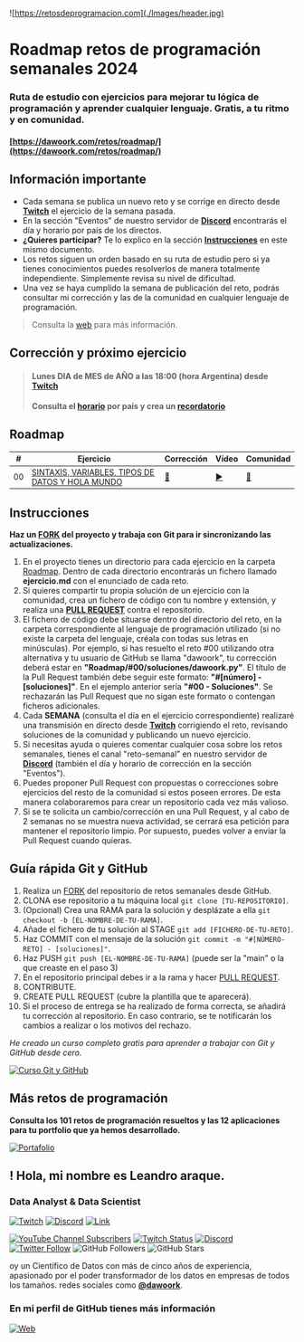 ![https://retosdeprogramacion.com](./Images/header.jpg)

# Roadmap retos de programación semanales 2024


### Ruta de estudio con ejercicios para mejorar tu lógica de programación y aprender cualquier lenguaje. Gratis, a tu ritmo y en comunidad.

#### [https://dawoork.com/retos/roadmap/](https://dawoork.com/retos/roadmap/)

## Información importante

* Cada semana se publica un nuevo reto y se corrige en directo desde **[Twitch](https://twitch.tv/dawoork)** el ejercicio de la semana pasada.
* En la sección "Eventos" de nuestro servidor de **[Discord](https://dawoork.com/discord)** encontrarás el día y horario por país de los directos.
* **¿Quieres participar?** Te lo explico en la sección **[Instrucciones](https://github.com/dawoork/roadmap-retos-datos#instrucciones)** en este mismo documento.
* Los retos siguen un orden basado en su ruta de estudio pero si ya tienes conocimientos puedes resolverlos de manera totalmente independiente. Simplemente revisa su nivel de dificultad.
* Una vez se haya cumplido la semana de publicación del reto, podrás consultar mi corrección y las de la comunidad en cualquier lenguaje de programación.

> Consulta la [web](https://dawoork.com/retos/roadmap) para más información.

## Corrección y próximo ejercicio

> #### Lunes DIA de MES de AÑO a las 18:00 (hora Argentina) desde **[Twitch](https://twitch.tv/dawoork)**
> #### Consulta el **[horario](https://discord.gg/8ke6EqSt?event=1227006064784969818)** por país y crea un **[recordatorio](https://discord.gg/8ke6EqSt?event=1227006064784969818)**

## Roadmap

| # | Ejercicio | Corrección | Vídeo | Comunidad |
|---|-----------|------------|-------|-----------|
|00|[SINTAXIS, VARIABLES, TIPOS DE DATOS Y HOLA MUNDO](./Roadmap/00%20-%20SINTAXIS,%20VARIABLES,%20TIPOS%20DE%20DATOS%20Y%20HOLA%20MUNDO/ejercicio.md)|[📝](./Roadmap/00%20-%20SINTAXIS,%20VARIABLES,%20TIPOS%20DE%20DATOS%20Y%20HOLA%20MUNDO/python/mouredev.py)|[▶️](https://youtu.be/gEIBJ7rmLa0)|[👥](./Roadmap/00%20-%20SINTAXIS,%20VARIABLES,%20TIPOS%20DE%20DATOS%20Y%20HOLA%20MUNDO/)


## Instrucciones

**Haz un [FORK](https://github.com/dawoork/roadmap-retos-datos/fork) del proyecto y trabaja con Git para ir sincronizando las actualizaciones.**

1. En el proyecto tienes un directorio para cada ejercicio en la carpeta [Roadmap](./Roadmap). Dentro de cada directorio encontrarás un fichero llamado **ejercicio.md** con el enunciado de cada reto.
2. Si quieres compartir tu propia solución de un ejercicio con la comunidad, crea un fichero de código con tu nombre y extensión, y realiza una [**PULL REQUEST**](https://docs.github.com/es/pull-requests/collaborating-with-pull-requests/proposing-changes-to-your-work-with-pull-requests/creating-a-pull-request) contra el repositorio.
3. El fichero de código debe situarse dentro del directorio del reto, en la carpeta correspondiente al lenguaje de programación utilizado (si no existe la carpeta del lenguaje, créala con todas sus letras en minúsculas). Por ejemplo, si has resuelto el reto #00 utilizando otra alternativa y tu usuario de GitHub se llama "dawoork", tu corrección deberá estar en **"Roadmap/#00/soluciones/dawoork.py"**. El título de la Pull Request también debe seguir este formato: **"#[número] - [soluciones]"**. En el ejemplo anterior sería **"#00 - Soluciones"**. Se rechazarán las Pull Request que no sigan este formato o contengan ficheros adicionales.
4. Cada **SEMANA** (consulta el día en el ejercicio correspondiente) realizaré una transmisión en directo desde **[Twitch](https://twitch.tv/dawoork)** corrigiendo el reto, revisando soluciones de la comunidad y publicando un nuevo ejercicio.
5. Si necesitas ayuda o quieres comentar cualquier cosa sobre los retos semanales, tienes el canal "reto-semanal” en nuestro servidor de **[Discord](https://dawoork.com/discord)** (también el día y horario de corrección en la sección "Eventos").
6. Puedes proponer Pull Request con propuestas o correcciones sobre ejercicios del resto de la comunidad si estos poseen errores. De esta manera colaboraremos para crear un repositorio cada vez más valioso.
7. Si se te solicita un cambio/corrección en una Pull Request, y al cabo de 2 semanas no se muestra nueva actividad, se cerrará esa petición para mantener el repositorio limpio. Por supuesto, puedes volver a enviar la Pull Request cuando quieras.


## Guía rápida Git y GitHub

1. Realiza un [FORK](https://github.com/dawoork/roadmap-retos-datos/fork) del repositorio de retos semanales desde GitHub.
2. CLONA ese repositorio a tu máquina local `git clone [TU-REPOSITORIO]`.
3. (Opcional) Crea una RAMA para la solución y desplázate a ella `git checkout -b [EL-NOMBRE-DE-TU-RAMA]`.
4. Añade el fichero de tu solución al STAGE `git add [FICHERO-DE-TU-RETO]`.
5. Haz COMMIT con el mensaje de la solución `git commit -m "#[NÚMERO-RETO] - [soluciones]"`.
6. Haz PUSH `git push [EL-NOMBRE-DE-TU-RAMA]` (puede ser la "main" o la que creaste en el paso 3)
7. En el repositorio principal debes ir a la rama y hacer [PULL REQUEST](https://docs.github.com/es/pull-requests/collaborating-with-pull-requests/proposing-changes-to-your-work-with-pull-requests/creating-a-pull-request).
8. CONTRIBUTE.
9. CREATE PULL REQUEST (cubre la plantilla que te aparecerá).
10. Si el proceso de entrega se ha realizado de forma correcta, se añadirá tu corrección al repositorio. En caso contrario, se te notificarán los cambios a realizar o los motivos del rechazo.

*He creado un curso completo gratis para aprender a trabajar con Git y GitHub desde cero.*

[![Curso Git y GitHub](https://img.shields.io/github/stars/dawoork/git-hello?label=Curso%20Git%20GitHub&style=social)](https://github.com/dawoork/git-hello)

## Más retos de programación

**Consulta los 101 retos de programación resueltos y las 12 aplicaciones para tu portfolio que ya hemos desarrollado.**

[![Portafolio](https://img.shields.io/github/stars/dawoork/data-portafolio?label=Aplicaciones%20portafolio&style=social)](https://github.com/dawoork/data-portafolio)

## ! Hola, mi nombre es Leandro araque.

### Data Analyst & Data Scientist

[![Twitch](https://img.shields.io/badge/Twitch-Retos_en_directo-9146FF?style=for-the-badge&logo=twitch&logoColor=white&labelColor=101010)](https://twitch.tv/mouredev)
[![Discord](https://img.shields.io/badge/Discord-Chat_comunidad-5865F2?style=for-the-badge&logo=discord&logoColor=white&labelColor=101010)](https://dawoork.com/discord)
[![Link](https://img.shields.io/badge/Links_de_interés-dawoork.com-39E09B?style=for-the-badge&logo=Linktree&logoColor=white&labelColor=101010)](https://dawoork.com)

[![YouTube Channel Subscribers](https://img.shields.io/youtube/channel/subscribers/UCxPD7bsocoAMq8Dj18kmGyQ?style=social)](https://youtube.com/dawoork?sub_confirmation=1)
[![Twitch Status](https://img.shields.io/twitch/status/mouredev?style=social)](https://twitch.com/dawoork)
[![Discord](https://img.shields.io/discord/729672926432985098?style=social&label=Discord&logo=discord)](https://dawoork.com/discord)
[![Twitter Follow](https://img.shields.io/twitter/follow/mouredev?style=social)](https://twitter.com/lean_dawoork)
![GitHub Followers](https://img.shields.io/github/followers/dawoork?style=social)
![GitHub Stars](https://img.shields.io/github/stars/dawoork?style=social)

oy un Científico de Datos con más de cinco años de experiencia, apasionado por el poder transformador de los datos en empresas de todos los tamaños. redes sociales como **[@dawoork](https://dawoork.com)**.

### En mi perfil de GitHub tienes más información

[![Web](https://img.shields.io/badge/GitHub-Dawoork-14a1f0?style=for-the-badge&logo=github&logoColor=white&labelColor=101010)](https://github.com/dawoork)
